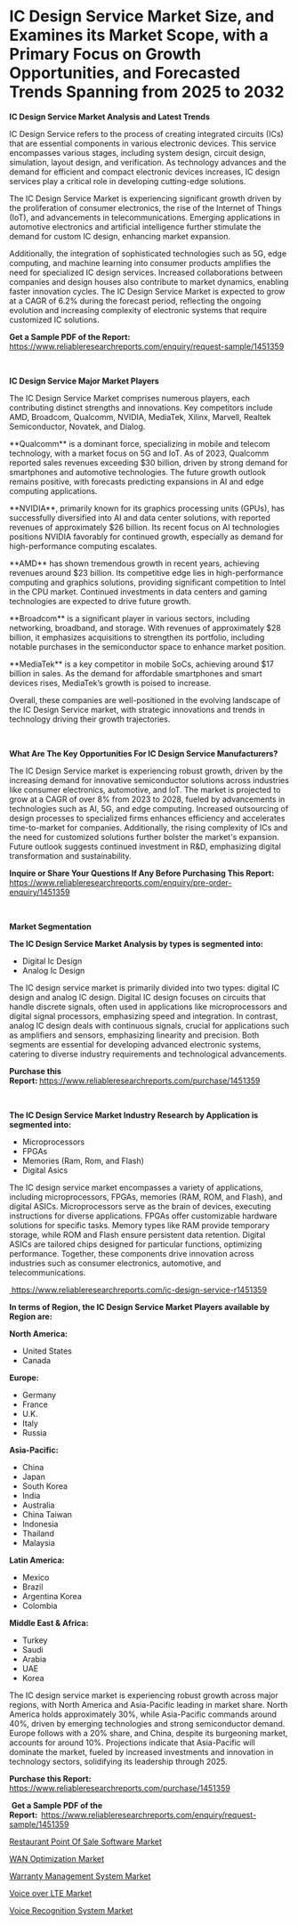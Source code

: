 <p><h1>IC Design Service Market Size, and Examines its Market Scope, with a Primary Focus on Growth Opportunities, and Forecasted Trends Spanning from 2025 to 2032</h1></p><p><strong>IC Design Service Market Analysis and Latest Trends</strong></p>
<p><p>IC Design Service refers to the process of creating integrated circuits (ICs) that are essential components in various electronic devices. This service encompasses various stages, including system design, circuit design, simulation, layout design, and verification. As technology advances and the demand for efficient and compact electronic devices increases, IC design services play a critical role in developing cutting-edge solutions.</p><p>The IC Design Service Market is experiencing significant growth driven by the proliferation of consumer electronics, the rise of the Internet of Things (IoT), and advancements in telecommunications. Emerging applications in automotive electronics and artificial intelligence further stimulate the demand for custom IC design, enhancing market expansion. </p><p>Additionally, the integration of sophisticated technologies such as 5G, edge computing, and machine learning into consumer products amplifies the need for specialized IC design services. Increased collaborations between companies and design houses also contribute to market dynamics, enabling faster innovation cycles. The IC Design Service Market is expected to grow at a CAGR of 6.2% during the forecast period, reflecting the ongoing evolution and increasing complexity of electronic systems that require customized IC solutions.</p></p>
<p><strong>Get a Sample PDF of the Report:&nbsp;</strong> <a href="https://www.reliableresearchreports.com/enquiry/request-sample/1451359?utm_campaign=34&utm_medium=2&utm_source=Github&utm_content=ia&utm_term=09032025&utm_id=ic-design-service">https://www.reliableresearchreports.com/enquiry/request-sample/1451359</a></p>
<p>&nbsp;</p>
<p><strong>IC Design Service Major Market Players</strong></p>
<p><p>The IC Design Service Market comprises numerous players, each contributing distinct strengths and innovations. Key competitors include AMD, Broadcom, Qualcomm, NVIDIA, MediaTek, Xilinx, Marvell, Realtek Semiconductor, Novatek, and Dialog.</p><p>**Qualcomm** is a dominant force, specializing in mobile and telecom technology, with a market focus on 5G and IoT. As of 2023, Qualcomm reported sales revenues exceeding $30 billion, driven by strong demand for smartphones and automotive technologies. The future growth outlook remains positive, with forecasts predicting expansions in AI and edge computing applications.</p><p>**NVIDIA**, primarily known for its graphics processing units (GPUs), has successfully diversified into AI and data center solutions, with reported revenues of approximately $26 billion. Its recent focus on AI technologies positions NVIDIA favorably for continued growth, especially as demand for high-performance computing escalates.</p><p>**AMD** has shown tremendous growth in recent years, achieving revenues around $23 billion. Its competitive edge lies in high-performance computing and graphics solutions, providing significant competition to Intel in the CPU market. Continued investments in data centers and gaming technologies are expected to drive future growth.</p><p>**Broadcom** is a significant player in various sectors, including networking, broadband, and storage. With revenues of approximately $28 billion, it emphasizes acquisitions to strengthen its portfolio, including notable purchases in the semiconductor space to enhance market position.</p><p>**MediaTek** is a key competitor in mobile SoCs, achieving around $17 billion in sales. As the demand for affordable smartphones and smart devices rises, MediaTek’s growth is poised to increase.</p><p>Overall, these companies are well-positioned in the evolving landscape of the IC Design Service market, with strategic innovations and trends in technology driving their growth trajectories.</p></p>
<p>&nbsp;</p>
<p><strong>What Are The Key Opportunities For IC Design Service Manufacturers?</strong></p>
<p><p>The IC Design Service market is experiencing robust growth, driven by the increasing demand for innovative semiconductor solutions across industries like consumer electronics, automotive, and IoT. The market is projected to grow at a CAGR of over 8% from 2023 to 2028, fueled by advancements in technologies such as AI, 5G, and edge computing. Increased outsourcing of design processes to specialized firms enhances efficiency and accelerates time-to-market for companies. Additionally, the rising complexity of ICs and the need for customized solutions further bolster the market's expansion. Future outlook suggests continued investment in R&D, emphasizing digital transformation and sustainability.</p></p>
<p><strong>Inquire or Share Your Questions If Any Before Purchasing This Report:</strong> <a href="https://www.reliableresearchreports.com/enquiry/pre-order-enquiry/1451359?utm_campaign=34&utm_medium=2&utm_source=Github&utm_content=ia&utm_term=09032025&utm_id=ic-design-service">https://www.reliableresearchreports.com/enquiry/pre-order-enquiry/1451359</a></p>
<p>&nbsp;</p>
<p><strong>Market Segmentation</strong></p>
<p><strong>The IC Design Service Market Analysis by types is segmented into:</strong></p>
<p><ul><li>Digital Ic Design</li><li>Analog Ic Design</li></ul></p>
<p><p>The IC design service market is primarily divided into two types: digital IC design and analog IC design. Digital IC design focuses on circuits that handle discrete signals, often used in applications like microprocessors and digital signal processors, emphasizing speed and integration. In contrast, analog IC design deals with continuous signals, crucial for applications such as amplifiers and sensors, emphasizing linearity and precision. Both segments are essential for developing advanced electronic systems, catering to diverse industry requirements and technological advancements.</p></p>
<p><strong>Purchase this Report:&nbsp;</strong><a href="https://www.reliableresearchreports.com/purchase/1451359?utm_campaign=34&utm_medium=2&utm_source=Github&utm_content=ia&utm_term=09032025&utm_id=ic-design-service">https://www.reliableresearchreports.com/purchase/1451359</a></p>
<p>&nbsp;</p>
<p><strong>The IC Design Service Market Industry Research by Application is segmented into:</strong></p>
<p><ul><li>Microprocessors</li><li>FPGAs</li><li>Memories (Ram, Rom, and Flash)</li><li>Digital Asics</li></ul></p>
<p><p>The IC design service market encompasses a variety of applications, including microprocessors, FPGAs, memories (RAM, ROM, and Flash), and digital ASICs. Microprocessors serve as the brain of devices, executing instructions for diverse applications. FPGAs offer customizable hardware solutions for specific tasks. Memory types like RAM provide temporary storage, while ROM and Flash ensure persistent data retention. Digital ASICs are tailored chips designed for particular functions, optimizing performance. Together, these components drive innovation across industries such as consumer electronics, automotive, and telecommunications.</p></p>
<p><a href="https://www.reliableresearchreports.com/ic-design-service-r1451359?utm_campaign=34&utm_medium=2&utm_source=Github&utm_content=ia&utm_term=09032025&utm_id=ic-design-service">&nbsp;https://www.reliableresearchreports.com/ic-design-service-r1451359</a></p>
<p><strong>In terms of Region, the IC Design Service Market Players available by Region are:</strong></p>
<p>
    <p> <strong> North America: </strong>
        <ul>
            <li>United States</li>
            <li>Canada</li>
        </ul>
        </p> 
    <p> <strong> Europe: </strong>
        <ul>
            <li>Germany</li>
            <li>France</li>
            <li>U.K.</li>
            <li>Italy</li>
            <li>Russia</li>
        </ul>
        </p> 
    <p> <strong> Asia-Pacific: </strong>
        <ul>
            <li>China</li>
            <li>Japan</li>
            <li>South Korea</li>
            <li>India</li>
            <li>Australia</li>
            <li>China Taiwan</li>
            <li>Indonesia</li>
            <li>Thailand</li>
            <li>Malaysia</li>
        </ul>
        </p> 
    <p> <strong> Latin America: </strong>
        <ul>
            <li>Mexico</li>
            <li>Brazil</li>
            <li>Argentina Korea</li>
            <li>Colombia</li>
        </ul>
        </p> 
    <p> <strong> Middle East & Africa: </strong>
        <ul>
            <li>Turkey</li>
            <li>Saudi</li>
            <li>Arabia</li>
            <li>UAE</li>
            <li>Korea</li>
        </ul>
    </p>
    </p>
<p><p>The IC design service market is experiencing robust growth across major regions, with North America and Asia-Pacific leading in market share. North America holds approximately 30%, while Asia-Pacific commands around 40%, driven by emerging technologies and strong semiconductor demand. Europe follows with a 20% share, and China, despite its burgeoning market, accounts for around 10%. Projections indicate that Asia-Pacific will dominate the market, fueled by increased investments and innovation in technology sectors, solidifying its leadership through 2025.</p></p>
<p><strong>Purchase this Report: </strong><a href="https://www.reliableresearchreports.com/purchase/1451359?utm_campaign=34&utm_medium=2&utm_source=Github&utm_content=ia&utm_term=09032025&utm_id=ic-design-service">https://www.reliableresearchreports.com/purchase/1451359</a></p>
<p>&nbsp;<strong>Get a Sample PDF of the Report:&nbsp;&nbsp;</strong><a href="https://www.reliableresearchreports.com/enquiry/request-sample/1451359?utm_campaign=34&utm_medium=2&utm_source=Github&utm_content=ia&utm_term=09032025&utm_id=ic-design-service">https://www.reliableresearchreports.com/enquiry/request-sample/1451359</a></p>
<p><strong></strong></p>
<p><p><a href="https://github.com/lourdesmai100/Market-Research-Report-List-1/blob/main/restaurant-point-of-sale-software-market.md?utm_campaign=34&utm_medium=2&utm_source=Github&utm_content=ia&utm_term=09032025&utm_id=ic-design-service">Restaurant Point Of Sale Software Market</a></p><p><a href="https://github.com/ritooesiaba/Market-Research-Report-List-1/blob/main/wan-optimization-market.md?utm_campaign=34&utm_medium=2&utm_source=Github&utm_content=ia&utm_term=09032025&utm_id=ic-design-service">WAN Optimization Market</a></p><p><a href="https://github.com/sawrovpipolo/Market-Research-Report-List-1/blob/main/warranty-management-system-market.md?utm_campaign=34&utm_medium=2&utm_source=Github&utm_content=ia&utm_term=09032025&utm_id=ic-design-service">Warranty Management System Market</a></p><p><a href="https://github.com/nkbaroga/Market-Research-Report-List-1/blob/main/voice-over-lte-market.md?utm_campaign=34&utm_medium=2&utm_source=Github&utm_content=ia&utm_term=09032025&utm_id=ic-design-service">Voice over LTE Market</a></p><p><a href="https://github.com/elvutedipela/Market-Research-Report-List-1/blob/main/voice-recognition-system-market.md?utm_campaign=34&utm_medium=2&utm_source=Github&utm_content=ia&utm_term=09032025&utm_id=ic-design-service">Voice Recognition System Market</a></p></p>